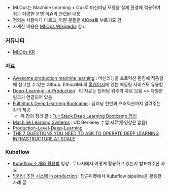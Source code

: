 - MLOps는 Machine Learning + Ops로 머신러닝 모델을 실제 환경에 적용하며 겪는 다양한 운영 이슈와 관련된 내용
- 정의는 사람마다 다르고, 어떤 분들은 AIOps로 부르기도 함
- 자세한 내용은 [MLOps Wikipedia](https://en.wikipedia.org/wiki/MLOps) 참고

### 커뮤니티
- [MLOps KR](https://www.facebook.com/groups/MLOpsKR/)

### 자료
- [Awesome production machine learning](https://github.com/EthicalML/awesome-production-machine-learning) : 머신러닝을 프로덕션 환경에 적용할 때 참고할 수 있는 Github. EthicalML의 [홈페이지](https://ethical.institute/)에 있는 메일링 서비스도 유용함
- [Deep-Learning-in-Production](https://github.com/ahkarami/Deep-Learning-in-Production) : 이 자료는 딥러닝 위주의 자료 모음 => 다양한 링크가 연결되어 있음
- [Full Stack Deep Learning Bootcamp](https://fullstackdeeplearning.com/march2019) : 딥러닝 전반과 프러덕션까지 알려주는 강의 제공
	- 위 강의 정리 글 : [Full Stack Deep Learning Bootcamp 정리](https://zzsza.github.io/mlops/2019/10/06/fullstack-deeplearning-bootcamp/)
- [Machine Learning Systems](https://ucbrise.github.io/cs294-ai-sys-fa19/) : UC Berkeley 수업 자료(동영상은 없음)
- [Production-Level-Deep-Learning](https://github.com/alirezadir/Production-Level-Deep-Learning)
- [THE 7 QUESTIONS YOU NEED TO ASK TO OPERATE DEEP LEARNING INFRASTRUCTURE AT SCALE](https://jameskle.com/writes/deep-learning-infrastructure-tooling)

### Kubeflow
- [Kubeflow 소개와 활용법](https://youtu.be/szygR7G3ZY8) 영상 : 두다지에서 어떻게 활용하고 있는지 발표해주신 자료
- [딥러닝 추천 시스템 in production](https://medium.com/daangn/%EB%94%A5%EB%9F%AC%EB%8B%9D-%EC%B6%94%EC%B2%9C-%EC%8B%9C%EC%8A%A4%ED%85%9C-in-production-fa623877e56a) : 당근마켓에서 Kubeflow pipeline을 활용한 사례 글